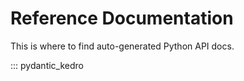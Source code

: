 # Reference Documentation

This is where to find auto-generated Python API docs.

::: pydantic_kedro
